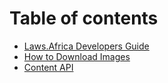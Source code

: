 # Table of contents

* [Laws.Africa Developers Guide](README.md)
* [How to Download Images](how-to-download-images.md)
* [Content API](content-api.md)

